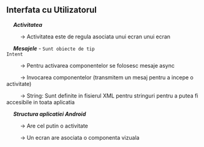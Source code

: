 ## Interfata cu Utilizatorul

&emsp; <b><i>Activitatea</i></b>

&emsp; &emsp; -> Activitatea este de regula asociata unui ecran unui ecran

&emsp; <b><i>Mesajele</i></b> - <code>Sunt obiecte de tip Intent</code>

&emsp; &emsp; -> Pentru activarea componentelor se folosesc mesaje async

&emsp; &emsp; -> Invocarea componentelor (transmitem un mesaj pentru a incepe o activitate)

&emsp; &emsp; -> String: Sunt definite in fisierul XML pentru stringuri pentru a putea fi accesibile in toata aplicatia

&emsp; <b><i>Structura aplicatiei Android</i></b>

&emsp; &emsp; -> Are cel putin o activitate

&emsp; &emsp; -> Un ecran are asociata o componenta vizuala